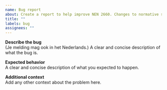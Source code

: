 ```yaml
---
name: Bug report
about: Create a report to help improve NEN 2660. Changes to normative sources may not be approved.
title: ""
labels: bug
assignees: ""
---
```



**Describe the bug**  
(Je melding mag ook in het Nederlands.)
A clear and concise description of what the bug is.

**Expected behavior**  
A clear and concise description of what you expected to happen.

**Additional context**  
Add any other context about the problem here.
